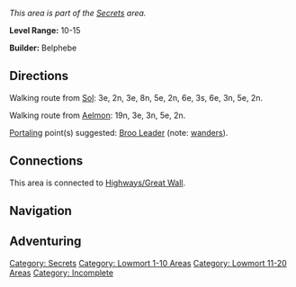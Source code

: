 *This area is part of the [Secrets](:Category:_Secrets.md "wikilink")
area.*

**Level Range:** 10-15

**Builder:** Belphebe

## Directions

Walking route from [Sol](Sol.md "wikilink"): 3e, 2n, 3e, 8n, 5e, 2n, 6e,
3s, 6e, 3n, 5e, 2n.

Walking route from [Aelmon](Aelmon.md "wikilink"): 19n, 3e, 3n, 5e, 2n.

[Portaling](Portal.md "wikilink") point(s) suggested: [Broo
Leader](Repugnant_Broo_Leader.md "wikilink") (note:
[wanders](Wandering_Mobs.md "wikilink")).

## Connections

This area is connected to [Highways/Great
Wall](:Category:_Highways/Great_Wall.md "wikilink").

## Navigation

## Adventuring

[Category: Secrets](Category:_Secrets "wikilink") [Category: Lowmort
1-10 Areas](Category:_Lowmort_1-10_Areas "wikilink") [Category: Lowmort
11-20 Areas](Category:_Lowmort_11-20_Areas "wikilink") [Category:
Incomplete](Category:_Incomplete "wikilink")
